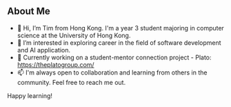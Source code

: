 ## About Me
- 👋 Hi, I’m Tim from Hong Kong. I'm a year 3 student majoring in computer science at the University of Hong Kong.
- 👀 I’m interested in exploring career in the field of software development and AI application.
- 🤖 Currently working on a student-mentor connection project - Plato: https://theplatogroup.com/
- 📫 I'm always open to collaboration and learning from others in the community. Feel free to reach me out.

Happy learning!

<!---
Tim0308/Tim0308 is a ✨ special ✨ repository because its `README.md` (this file) appears on your GitHub profile.
You can click the Preview link to take a look at your changes.
--->
